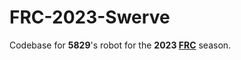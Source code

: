 # FRC-2023-Swerve <br>
Codebase for **5829**'s robot for the **2023 [FRC](https://www.firstinspires.org/robotics/frc)** season.
